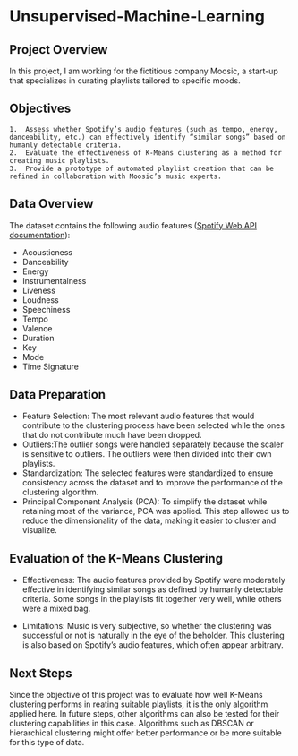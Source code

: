 # Unsupervised-Machine-Learning

## Project Overview

In this project, I am working for the fictitious company Moosic, a start-up that specializes in curating playlists tailored to specific moods.

## Objectives

	1.	Assess whether Spotify’s audio features (such as tempo, energy, danceability, etc.) can effectively identify “similar songs” based on humanly detectable criteria.
	2.	Evaluate the effectiveness of K-Means clustering as a method for creating music playlists.
	3.	Provide a prototype of automated playlist creation that can be refined in collaboration with Moosic’s music experts.

## Data Overview

The dataset contains the following audio features ([Spotify Web API documentation](https://developer.spotify.com/documentation/web-api/reference/get-audio-features)):

- Acousticness
- Danceability
- Energy
- Instrumentalness
- Liveness
- Loudness
- Speechiness
- Tempo
- Valence
- Duration
- Key
- Mode
- Time Signature


## Data Preparation

- Feature Selection: The most relevant audio features that would contribute to the clustering process have been selected while the ones that do not contribute much have been dropped.
- Outliers:The outlier songs were handled separately because the scaler is sensitive to outliers. The outliers were then divided into their own playlists.
 - Standardization: The selected features were standardized to ensure consistency across the dataset and to improve the performance of the clustering algorithm.
-	Principal Component Analysis (PCA): To simplify the dataset while retaining most of the variance, PCA was applied. This step allowed us to reduce the dimensionality of the data, making it easier to cluster and visualize.

## Evaluation of the K-Means Clustering

- Effectiveness: The audio features provided by Spotify were moderately effective in identifying similar songs as defined by humanly detectable criteria. Some songs in the playlists fit together very well, while others were a mixed bag.
  
- Limitations: Music is very subjective, so whether the clustering was successful or not is naturally in the eye of the beholder. This clustering is also based on Spotify’s audio features, which often appear arbitrary.

## Next Steps 

Since the objective of this project was to evaluate how well K-Means clustering performs in reating suitable playlists, it is the only algorithm applied here. In future steps, other algorithms can also be tested for their clustering capabilities in this case. Algorithms such as DBSCAN or hierarchical clustering might offer better performance or be more suitable for this type of data.


